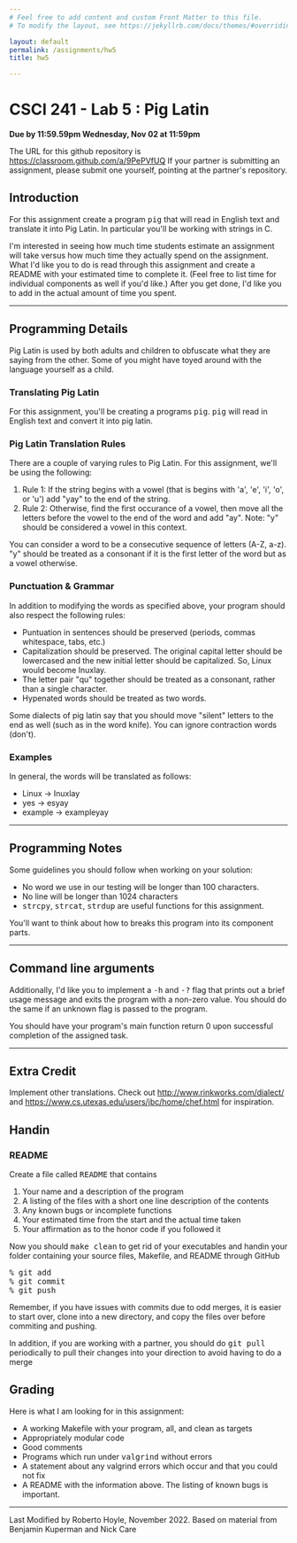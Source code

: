 ```yaml
---
# Feel free to add content and custom Front Matter to this file.
# To modify the layout, see https://jekyllrb.com/docs/themes/#overriding-theme-defaults

layout: default
permalink: /assignments/hw5
title: hw5

---
```

# CSCI 241 - Lab 5 : Pig Latin
**Due by 11:59.59pm Wednesday, Nov 02 at 11:59pm**

The URL for this github repository is <a href="https://classroom.github.com/a/9PePVfUQ">https://classroom.github.com/a/9PePVfUQ</a>  If your partner is submitting an assignment, please submit one yourself, pointing at the partner's repository.


## Introduction

For this assignment create a program <tt>pig</tt> that will read in
English text and translate it into Pig Latin. In particular you'll
be working with strings in C.

I'm interested in seeing how much time students estimate an
assignment will take versus how much time they actually spend on
the assignment. What I'd like you to do is read through this
assignment and create a README with your estimated time to
complete it. (Feel free to list time for individual components
as well if you'd like.) After you get done, I'd like you to add
in the actual amount of time you spent.

<hr>

## Programming Details

Pig Latin is used by both adults and children to obfuscate what they
are saying from the other. Some of you might have toyed around with
the language yourself as a child.


### Translating Pig Latin

For this assignment, you'll be creating a programs <tt>pig</tt>. <tt>pig</tt> will read in English text and
convert it into pig latin. 


### Pig Latin Translation Rules

 There are a couple of varying
rules to Pig Latin. For this assignment, we'll be using the
following:

1. Rule 1: If the string begins with a vowel
(that is begins with 'a', 'e', 'i', 'o', or 'u') add "yay" to
the end of the string.
1. Rule 2: Otherwise, find the first occurance
of a vowel, then move all the letters before the vowel to the
end of the word and add "ay". Note: "y"
should be considered a vowel in this context.

You can consider a word to be a consecutive sequence of letters
(A-Z, a-z). "y" should be treated as a consonant if it is the first
letter of the word but as a vowel otherwise.


### Punctuation &amp; Grammar

In addition to modifying the words as specified above, your program
should also respect the following rules:

<ul>
<li>
		Puntuation in sentences should be preserved (periods, commas
		whitespace, tabs, etc.)
</li>
<li>
		Capitalization should be preserved. The original capital letter
		should be lowercased and the new initial letter should be
		capitalized. So, Linux would become Inuxlay.
</li>
<li>
		The letter pair "qu" together should be treated as a consonant,
		rather than a single character.
</li>
<li>
		Hypenated words should be treated as two words.
</li>
</ul>

Some dialects of pig latin say that you should move "silent" letters
to the end as well (such as in the word knife). You can ignore
contraction words (don't).

### Examples

In general, the words will be translated as follows:


* Linux -> Inuxlay
* yes -> esyay
* example -> exampleyay


<hr>

## Programming Notes

Some guidelines you should follow when working on your solution:

<ul>
<li>
No word we use in our testing will be longer than 100
characters.
</li>
<li>No line will be longer than 1024 characters</li>
<li>
<tt>strcpy</tt>, <tt>strcat</tt>, <tt>strdup</tt> are useful
functions for this assignment.
</li>
</ul>

You'll want to think about how to breaks this program into its
component parts.


<hr>

## Command line arguments

Additionally, I'd like you to implement a <tt>-h</tt> and
<tt>-?</tt> flag that prints out a brief usage message and exits the
program with a non-zero value. You should do the same if an
unknown flag is passed to the program.


You should have your program's main function return 0 upon
successful completion of the assigned task.



<hr>

## Extra Credit

Implement other translations.  Check out <a href="http://www.rinkworks.com/dialect/">http://www.rinkworks.com/dialect/</a> and <a href="https://www.cs.utexas.edu/users/jbc/home/chef.html">https://www.cs.utexas.edu/users/jbc/home/chef.html</a> for inspiration.

## Handin

### README

Create a file called <tt>README</tt> that contains

<ol>
<li>Your name and a description of the program</li>
<li>A listing of the files with a short one line description of the contents</li>
<li>Any known bugs or incomplete functions</li>
<li>Your estimated time from the start and the actual time taken</li>
<li>Your affirmation as to the honor code if you followed it</li>
</ol>

Now you should <tt>make clean</tt> to get rid of your executables and
handin your folder containing your source files, Makefile, and README through GitHub


<pre class="boxed">
% <tt>git add</tt>
% <tt>git commit</tt>
% <tt>git push</tt>
</pre>
Remember, if you have issues with commits due to odd merges, it is easier to start over, clone into a new directory, and copy the files over before commiting and pushing.

In addition, if you are working with a partner, you should do <tt>git pull</tt> periodically to pull their changes into your direction to avoid having to do a merge

## Grading

Here is what I am looking for in this assignment:

* A working Makefile with your program, all, and clean as targets
* Appropriately modular code
* Good comments
* Programs which run under <tt>valgrind</tt> without errors
* A statement about any valgrind errors which occur and that you could not
fix
* A README with the information above.  The listing of known bugs is
important.



<!-- Footer -->
<hr>
<footer>
Last Modified by Roberto Hoyle, November 2022. Based on material from Benjamin Kuperman and Nick Care
</footer>

